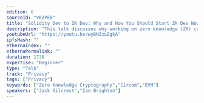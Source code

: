 ```yaml
---
edition: 6
sourceId: "VKZPEB"
title: "Solidity Dev to ZK Dev: Why and How You Should Start ZK Dev Now"
description: "This talk discusses why working on zero knowledge (ZK) cryptography is important."
youtubeUrl: "https://youtu.be/wyBNZzLEgkA"
ipfsHash: ""
ethernaIndex: ""
ethernaPermalink: ""
duration: 1738
expertise: "Beginner"
type: "Talk"
track: "Privacy"
tags: ["Privacy"]
keywords: ["Zero Knowledge Cryptography","Circom","EVM"]
speakers: ["Jack Gilcrest","Ian Brighton"]
---
```

